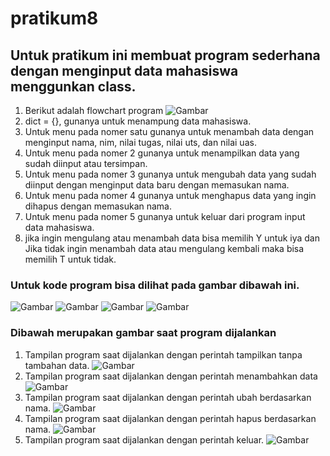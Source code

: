 # pratikum8

## Untuk pratikum ini membuat program sederhana dengan menginput data mahasiswa menggunkan class.

1. Berikut adalah flowchart program
![Gambar](ss/ss1.png)
2. dict = {}, gunanya untuk menampung data mahasiswa.
3. Untuk menu pada nomer satu gunanya untuk menambah data dengan menginput nama, nim, nilai tugas, nilai uts, dan nilai uas.
4. Untuk menu pada nomer 2 gunanya untuk menampilkan data yang sudah diinput atau tersimpan.
5. Untuk menu pada nomer 3 gunanya untuk mengubah data yang sudah diinput dengan menginput data baru dengan memasukan nama.
6. Untuk menu pada nomer 4 gunanya untuk menghapus data yang ingin dihapus dengan memasukan nama.
7. Untuk menu pada nomer 5 gunanya untuk keluar dari program input data mahasiswa.
8. jika ingin mengulang atau menambah data bisa memilih Y untuk iya dan Jika tidak ingin menambah data atau mengulang kembali maka bisa memilih T untuk tidak.

### Untuk kode program bisa dilihat pada gambar dibawah ini.
![Gambar](ss/ss2.png)
![Gambar](ss/ss3.png)
![Gambar](ss/ss4.png)
![Gambar](ss/ss5.png)

### Dibawah merupakan gambar saat program dijalankan

1. Tampilan program saat dijalankan dengan perintah tampilkan tanpa tambahan data.
![Gambar](ss/ss6.png)
2. Tampilan program saat dijalankan dengan perintah menambahkan data
![Gambar](ss/ss7.png)
3. Tampilan program saat dijalankan dengan perintah ubah berdasarkan nama.
![Gambar](ss/ss8.png)
4. Tampilan program saat dijalankan dengan perintah hapus berdasarkan nama.
![Gambar](ss/ss9.png)
5. Tampilan program saat dijalankan dengan perintah keluar.
![Gambar](ss/ss10.png)